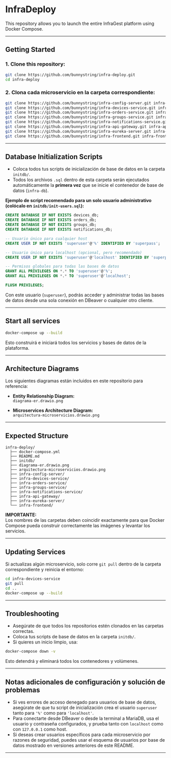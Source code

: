 # InfraDeploy

This repository allows you to launch the entire InfraGest platform using Docker Compose.

---

## Getting Started

### 1. Clone this repository:

```sh
git clone https://github.com/bunnystring/infra-deploy.git
cd infra-deploy
```

### 2. Clona cada microservicio en la carpeta correspondiente:

```sh
git clone https://github.com/bunnystring/infra-config-server.git infra-config-server
git clone https://github.com/bunnystring/infra-devices-service.git infra-devices-service
git clone https://github.com/bunnystring/infra-orders-service.git infra-orders-service
git clone https://github.com/bunnystring/infra-groups-service.git infra-groups-service
git clone https://github.com/bunnystring/infra-notifications-service.git infra-notifications-service
git clone https://github.com/bunnystring/infra-api-gateway.git infra-api-gateway
git clone https://github.com/bunnystring/infra-eureka-server.git infra-eureka-server
git clone https://github.com/bunnystring/infra-frontend.git infra-frontend
```

---

## Database Initialization Scripts

- Coloca todos tus scripts de inicialización de base de datos en la carpeta `initdb/`.
- Todos los archivos `.sql` dentro de esta carpeta serán ejecutados automáticamente la **primera vez** que se inicie el contenedor de base de datos (`infra-db`).

**Ejemplo de script recomendado para un solo usuario administrativo (colócalo en `initdb/init-users.sql`):**

```sql
CREATE DATABASE IF NOT EXISTS devices_db;
CREATE DATABASE IF NOT EXISTS orders_db;
CREATE DATABASE IF NOT EXISTS groups_db;
CREATE DATABASE IF NOT EXISTS notifications_db;

-- Usuario único para cualquier host
CREATE USER IF NOT EXISTS 'superuser'@'%' IDENTIFIED BY 'superpass';

-- Usuario único para localhost (opcional, pero recomendado)
CREATE USER IF NOT EXISTS 'superuser'@'localhost' IDENTIFIED BY 'superpass';

-- Permisos globales para todas las bases de datos
GRANT ALL PRIVILEGES ON *.* TO 'superuser'@'%';
GRANT ALL PRIVILEGES ON *.* TO 'superuser'@'localhost';

FLUSH PRIVILEGES;
```

Con este usuario (`superuser`), podrás acceder y administrar todas las bases de datos desde una sola conexión en DBeaver o cualquier otro cliente.

---

## Start all services

```sh
docker-compose up --build
```

Esto construirá e iniciará todos los servicios y bases de datos de la plataforma.

---

## Architecture Diagrams

Los siguientes diagramas están incluidos en este repositorio para referencia:

- **Entity Relationship Diagram:**  
  `diagrama-er.drawio.png`

- **Microservices Architecture Diagram:**  
  `arquitectura-microservicios.drawio.png`

---

## Expected Structure

```
infra-deploy/
  ├── docker-compose.yml
  ├── README.md
  ├── initdb/
  ├── diagrama-er.drawio.png
  ├── arquitectura-microservicios.drawio.png
  ├── infra-config-server/
  ├── infra-devices-service/
  ├── infra-orders-service/
  ├── infra-groups-service/
  ├── infra-notifications-service/
  ├── infra-api-gateway/
  ├── infra-eureka-server/
  └── infra-frontend/
```

**IMPORTANTE:**  
Los nombres de las carpetas deben coincidir exactamente para que Docker Compose pueda construir correctamente las imágenes y levantar los servicios.

---

## Updating Services

Si actualizas algún microservicio, solo corre `git pull` dentro de la carpeta correspondiente y reinicia el entorno:

```sh
cd infra-devices-service
git pull
cd ..
docker-compose up --build
```

---

## Troubleshooting

- Asegúrate de que todos los repositorios estén clonados en las carpetas correctas.
- Coloca tus scripts de base de datos en la carpeta `initdb/`.
- Si quieres un inicio limpio, usa:

```sh
docker-compose down -v
```

Esto detendrá y eliminará todos los contenedores y volúmenes.

---

## Notas adicionales de configuración y solución de problemas

- Si ves errores de acceso denegado para usuarios de base de datos, asegúrate de que tu script de inicialización crea el usuario `superuser` tanto para `'%'` como para `'localhost'`.
- Para conectarte desde DBeaver o desde la terminal a MariaDB, usa el usuario y contraseña configurados, y prueba tanto con `localhost` como con `127.0.0.1` como host.
- Si deseas crear usuarios específicos para cada microservicio por razones de seguridad, puedes usar el esquema de usuarios por base de datos mostrado en versiones anteriores de este README.

---
